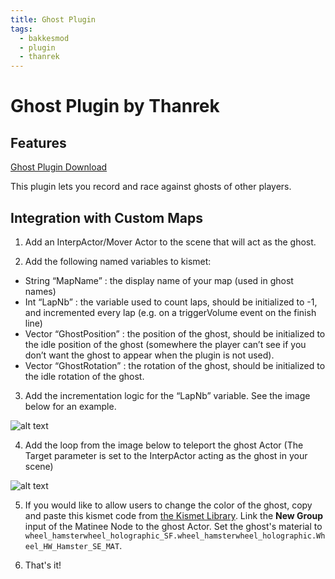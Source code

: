 ```yaml
---
title: Ghost Plugin
tags:
  - bakkesmod
  - plugin
  - thanrek
---
```


# Ghost Plugin by Thanrek

## Features

[Ghost Plugin Download](https://bakkesplugins.com/plugins/view/174)

This plugin lets you record and race against ghosts of other players.

## Integration with Custom Maps

1. Add an InterpActor/Mover Actor to the scene that will act as the ghost.

2. Add the following named variables to kismet:

* String “MapName” : the display name of your map (used in ghost names)
* Int “LapNb” : the variable used to count laps, should be initialized to -1, and incremented every lap (e.g. on a triggerVolume event on the finish line)
* Vector “GhostPosition” : the position of the ghost, should be initialized to the idle position of the ghost (somewhere the player can’t see if you don’t want the ghost to appear when the plugin is not used).
* Vector “GhostRotation” : the rotation of the ghost, should be initialized to the idle rotation of the ghost.

3. Add the incrementation logic for the “LapNb” variable. See the image below for an example.

![alt text](/images/misc/ghostplugin_1.png "LapNb")

4. Add the loop from the image below to teleport the ghost Actor (The Target parameter is set to the InterpActor acting as the ghost in your scene)

![alt text](/images/misc/ghostplugin_2.png "Teleportation is fun")

5. If you would like to allow users to change the color of the ghost, copy and paste this kismet code from [the Kismet Library](https://github.com/RocketLeagueMapmaking/Kismet/blob/master/plugins/thanrek_ghostplugin_ghostColor.txt). Link the **New Group** input of the Matinee Node to the ghost Actor. Set the ghost's material to `wheel_hamsterwheel_holographic_SF.wheel_hamsterwheel_holographic.Wheel_HW_Hamster_SE_MAT`.

6. That's it!
